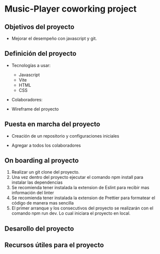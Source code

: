 # Music-Player coworking project

## Objetivos del proyecto

  - Mejorar el desempeño con javascript y git.

## Definición del proyecto

  - Tecnologías a usar: 
     - Javascript
     - Vite
     - HTML
     - CSS
  
  - Colaboradores: 

  - Wireframe del proyecto


## Puesta en marcha del proyecto

  - Creación de un repositorio y configuraciones iniciales

  - Agregar a todos los colaboradores

## On boarding al proyecto
1. Realizar un git clone del proyecto.
2. Una vez dentro del proyecto ejecutar el comando npm install para instalar las dependencias
3. Se recomienda tener instalada la extension de Eslint para recibir mas información del linter
4. Se recomienda tener instalada la extension de Prettier para formatear el código de manera mas sencilla
5. El primer arranque y los consecutivos del proyecto se realizarán con el comando npm run dev. Lo cual iniciara el proyecto en local.

## Desarollo del proyecto

## Recursos útiles para el proyecto